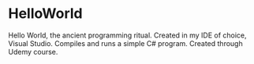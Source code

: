 # HelloWorld
Hello World, the ancient programming ritual. Created in my IDE of choice, Visual Studio. Compiles and runs a simple C# program.
Created through Udemy course.
